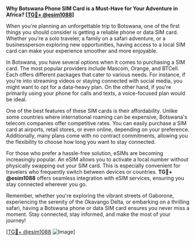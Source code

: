**Why Botswana Phone SIM Card is a Must-Have for Your Adventure in Africa? [[TG💪+ @esim1088](https://t.me/s/esim1088)]**

When you're planning an unforgettable trip to Botswana, one of the first things you should consider is getting a reliable phone or data SIM card. Whether you're a solo traveler, a family on a safari adventure, or a businessperson exploring new opportunities, having access to a local SIM card can make your experience smoother and more enjoyable.

In Botswana, you have several options when it comes to purchasing a SIM card. The most popular providers include Mascom, Orange, and BTCell. Each offers different packages that cater to various needs. For instance, if you're into streaming videos or staying connected with social media, you might want to opt for a data-heavy plan. On the other hand, if you're primarily using your phone for calls and texts, a voice-focused plan would be ideal.

One of the best features of these SIM cards is their affordability. Unlike some countries where international roaming can be expensive, Botswana's telecom companies offer competitive rates. You can easily purchase a SIM card at airports, retail stores, or even online, depending on your preference. Additionally, many plans come with no contract commitments, allowing you the flexibility to choose how long you want to stay connected.

For those who prefer a hassle-free solution, eSIMs are becoming increasingly popular. An eSIM allows you to activate a local number without physically swapping out your SIM card. This is especially convenient for travelers who frequently switch between devices or countries. **TG💪+ @esim1088** offers seamless integration with eSIM services, ensuring you stay connected wherever you go.

Remember, whether you're exploring the vibrant streets of Gaborone, experiencing the serenity of the Okavango Delta, or embarking on a thrilling safari, having a Botswana phone or data SIM card ensures you never miss a moment. Stay connected, stay informed, and make the most of your journey!

[[TG💪+ @esim1088](https://t.me/s/esim1088) ![Image](https://i.postimg.cc/Y0z9fWf4/image.png)]